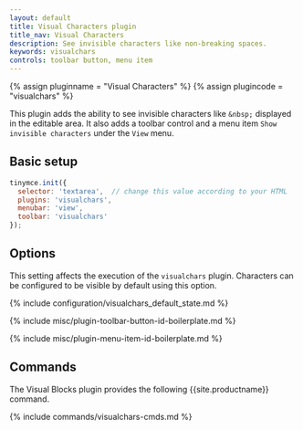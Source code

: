 ```yaml
---
layout: default
title: Visual Characters plugin
title_nav: Visual Characters
description: See invisible characters like non-breaking spaces.
keywords: visualchars
controls: toolbar button, menu item
---
```


{% assign pluginname = "Visual Characters" %}
{% assign plugincode = "visualchars" %}

This plugin adds the ability to see invisible characters like `&nbsp;` displayed in the editable area. It also adds a toolbar control and a menu item `Show invisible characters` under the `View` menu.

## Basic setup

```js
tinymce.init({
  selector: 'textarea',  // change this value according to your HTML
  plugins: 'visualchars',
  menubar: 'view',
  toolbar: 'visualchars'
});
```

## Options

This setting affects the execution of the `visualchars` plugin. Characters can be configured to be visible by default using this option.

{% include configuration/visualchars_default_state.md %}

{% include misc/plugin-toolbar-button-id-boilerplate.md %}

{% include misc/plugin-menu-item-id-boilerplate.md %}

## Commands

The Visual Blocks plugin provides the following {{site.productname}} command.

{% include commands/visualchars-cmds.md %}
